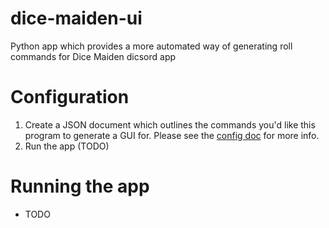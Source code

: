 # dice-maiden-ui
Python app which provides a more automated way of generating roll commands for Dice Maiden dicsord app

# Configuration

1) Create a JSON document which outlines the commands you'd like this program to generate a GUI for. Please see the [config doc](documentation/json_config.md) for more info.
2) Run the app (TODO)

# Running the app

- TODO
